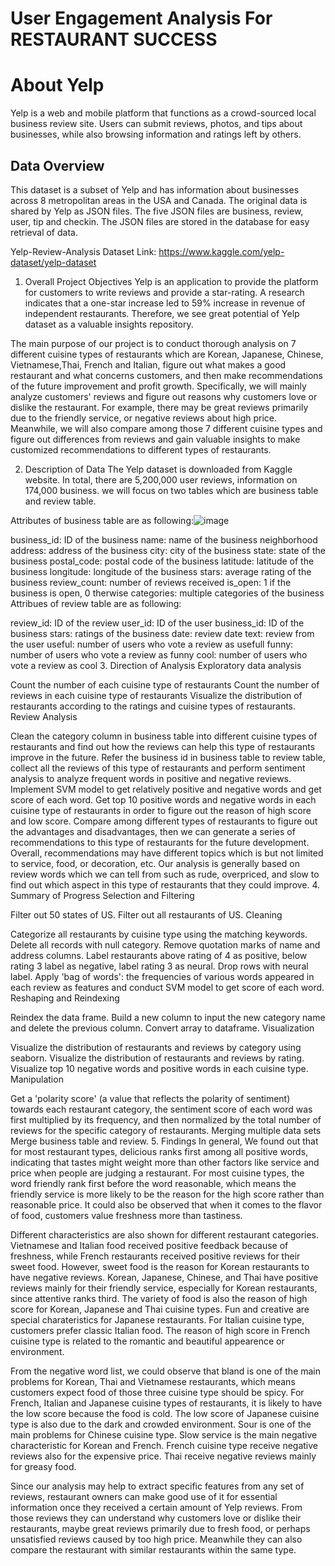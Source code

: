 # User Engagement Analysis For RESTAURANT SUCCESS
# About Yelp
Yelp is a web and mobile platform that functions as a crowd-sourced local
business review site. Users can submit reviews, photos, and tips about
businesses, while also browsing information and ratings left by others.


## Data Overview
This dataset is a subset of Yelp and has information about businesses
across 8 metropolitan areas in the USA and Canada.
The original data is shared by Yelp as JSON files.
The five JSON files are business, review, user, tip and checkin.
The JSON files are stored in the database for easy retrieval of data.

Yelp-Review-Analysis
Dataset Link: https://www.kaggle.com/yelp-dataset/yelp-dataset

1. Overall Project Objectives
Yelp is an application to provide the platform for customers to write reviews and provide a star-rating. A research indicates that a one-star increase led to 59% increase in revenue of independent restaurants. Therefore, we see great potential of Yelp dataset as a valuable insights repository.

The main purpose of our project is to conduct thorough analysis on 7 different cuisine types of restaurants which are Korean, Japanese, Chinese, Vietnamese,Thai, French and Italian, figure out what makes a good restaurant and what concerns customers, and then make recommendations of the future improvement and profit growth. Specifically, we will mainly analyze customers' reviews and figure out reasons why customers love or dislike the restaurant. For example, there may be great reviews primarily due to the friendly service, or negative reviews about high price. Meanwhile, we will also compare among those 7 different cuisine types and figure out differences from reviews and gain valuable insights to make customized recommendations to different types of restaurants.

2. Description of Data
The Yelp dataset is downloaded from Kaggle website. In total, there are 5,200,000 user reviews, information on 174,000 business. we will focus on two tables which are business table and review table.

Attributes of business table are as following:![image](https://github.com/user-attachments/assets/95419269-b5a3-4122-939c-cd1ca299d460)


business_id: ID of the business
name: name of the business
neighborhood
address: address of the business
city: city of the business
state: state of the business
postal_code: postal code of the business
latitude: latitude of the business
longitude: longitude of the business
stars: average rating of the business
review_count: number of reviews received
is_open: 1 if the business is open, 0 therwise
categories: multiple categories of the business
Attribues of review table are as following:

review_id: ID of the review
user_id: ID of the user
business_id: ID of the business
stars: ratings of the business
date: review date
text: review from the user
useful: number of users who vote a review as usefull
funny: number of users who vote a review as funny
cool: number of users who vote a review as cool
3. Direction of Analysis
Exploratory data analysis

Count the number of each cuisine type of restaurants
Count the number of reviews in each cuisine type of restaurants
Visualize the distribution of restaurants according to the ratings and cuisine types of restaurants.
Review Analysis

Clean the category column in business table into different cuisine types of restaurants and find out how the reviews can help this type of restaurants improve in the future.
Refer the business id in business table to review table, collect all the reviews of this type of restaurants and perform sentiment analysis to analyze frequent words in positive and negative reviews.
Implement SVM model to get relatively positive and negative words and get score of each word.
Get top 10 positive words and negative words in each cuisine type of restaurants in order to figure out the reason of high score and low score.
Compare among different types of restaurants to figure out the advantages and disadvantages, then we can generate a series of recommendations to this type of restaurants for the future development.
Overall, recommendations may have different topics which is but not limited to service, food, or decoration, etc. Our analysis is generally based on review words which we can tell from such as rude, overpriced, and slow to find out which aspect in this type of restaurants that they could improve.
4. Summary of Progress
Selection and Filtering

Filter out 50 states of US.
Filter out all restaurants of US.
Cleaning

Categorize all restaurants by cuisine type using the matching keywords.
Delete all records with null category.
Remove quotation marks of name and address columns.
Label restaurants above rating of 4 as positive, below rating 3 label as negative, label rating 3 as neural.
Drop rows with neural label.
Apply 'bag of words': the frequencies of various words appeared in each review as features and conduct SVM model to get score of each word.
Reshaping and Reindexing

Reindex the data frame.
Build a new column to input the new category name and delete the previous column.
Convert array to dataframe.
Visualization

Visualize the distribution of restaurants and reviews by category using seaborn.
Visualize the distribution of restaurants and reviews by rating.
Visualize top 10 negative words and positive words in each cuisine type.
Manipulation

Get a 'polarity score' (a value that reflects the polarity of sentiment) towards each restaurant category, the sentiment score of each word was first multiplied by its frequency, and then normalized by the total number of reviews for the specific category of restaurants.
Merging multiple data sets
Merge business table and review.
5. Findings
In general, We found out that for most restaurant types, delicious ranks first among all positive words, indicating that tastes might weight more than other factors like service and price when people are judging a restaurant. For most cuisine types, the word friendly rank first before the word reasonable, which means the friendly service is more likely to be the reason for the high score rather than reasonable price. It could also be observed that when it comes to the flavor of food, customers value freshness more than tastiness.

Different characteristics are also shown for different restaurant categories. Vietnamese and Italian food received positive feedback because of freshness, while French restaurants received positive reviews for their sweet food. However, sweet food is the reason for Korean restaurants to have negative reviews. Korean, Japanese, Chinese, and Thai have positive reviews mainly for their friendly service, especially for Korean restaurants, since attentive ranks third. The variety of food is also the reason of high score for Korean, Japanese and Thai cuisine types. Fun and creative are special charateristics for Japanese restaurants. For Italian cuisine type, customers prefer classic Italian food. The reason of high score in French cuisine type is related to the romantic and beautiful appearence or environment.

From the negative word list, we could observe that bland is one of the main problems for Korean, Thai and Vietnamese restaurants, which means customers expect food of those three cuisine type should be spicy. For French, Italian and Japanese cuisine types of restaurants, it is likely to have the low score because the food is cold. The low score of Japanese cuisine type is also due to the dark and crowded environment. Sour is one of the main problems for Chinese cuisine type. Slow service is the main negative characteristic for Korean and French. French cuisine type receive negative reviews also for the expensive price. Thai receive negative reviews mainly for greasy food.

Since our analysis may help to extract specific features from any set of reviews, restaurant owners can make good use of it for essential information once they received a certain amount of Yelp reviews. From those reviews they can understand why customers love or dislike their restaurants, maybe great reviews primarily due to fresh food, or perhaps unsatisfied reviews caused by too high price. Meanwhile they can also compare the restaurant with similar restaurants within the same type.

